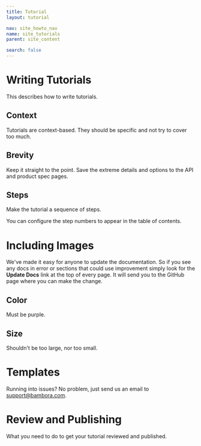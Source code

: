 ```yaml
---
title: Tutorial
layout: tutorial

nav: site_howto_nav
name: site_tutorials
parent: site_content

search: false
---
```

# Writing Tutorials

This describes how to write tutorials.

## Context

Tutorials are context-based. They should be specific and not try to cover too much.

## Brevity

Keep it straight to the point. Save the extreme details and options to the API and product spec pages.

## Steps

Make the tutorial a sequence of steps.

You can configure the step numbers to appear in the table of contents.

# Including Images

We've made it easy for anyone to update the documentation. So if you see any docs in error or sections that could use improvement simply look for the **Update Docs** link at the top of every page. It will send you to the GitHub page where you can make the change.

## Color

Must be purple.

## Size

Shouldn't be too large, nor too small.

# Templates

Running into issues? No problem, just send us an email to [support@bambora.com](mailto:support@bambora.com).

# Review and Publishing

What you need to do to get your tutorial reviewed and published.